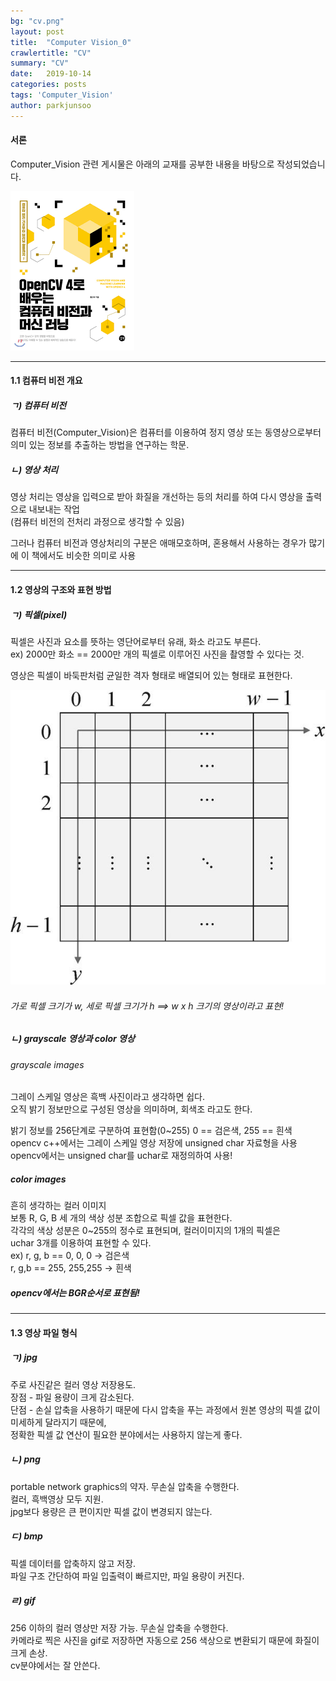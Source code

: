 ```yaml
---
bg: "cv.png"
layout: post
title:  "Computer Vision_0"
crawlertitle: "CV"
summary: "CV"
date:   2019-10-14
categories: posts
tags: 'Computer_Vision'
author: parkjunsoo
---
```


#### 서론

Computer_Vision 관련 게시물은 아래의 교재를 공부한 내용을 바탕으로 작성되었습니다.

![cv_book](https://github.com/junsoofeb/junsoofeb.github.io/raw/master/assets/images/cv_book.png)
***

#### 1.1 컴퓨터 비전 개요

##### ㄱ) 컴퓨터 비전
컴퓨터 비전(Computer_Vision)은 컴퓨터를 이용하여 정지 영상 또는 동영상으로부터 의미 있는 정보를 추출하는 방법을 연구하는 학문.  

##### ㄴ) 영상 처리
영상 처리는 영상을 입력으로 받아 화질을 개선하는 등의 처리를 하여 다시 영상을 출력으로 내보내는 작업  
(컴퓨터 비전의 전처리 과정으로 생각할 수 있음)  

그러나 컴퓨터 비전과 영상처리의 구분은 애매모호하며, 혼용해서 사용하는 경우가 많기에 이 책에서도 비슷한 의미로 사용

***
#### 1.2 영상의 구조와 표현 방법

##### ㄱ) 픽셀(pixel)
픽셀은 사진과 요소를 뜻하는 영단어로부터 유래, 화소 라고도 부른다.  
ex) 2000만 화소 == 2000만 개의 픽셀로 이루어진 사진을 촬영할 수 있다는 것.  

영상은 픽셀이 바둑판처럼 균일한 격자 형태로 배열되어 있는 형태로 표현한다.


![cv_0](https://github.com/junsoofeb/junsoofeb.github.io/raw/master/assets/images/cv_0.png)

###### 가로 픽셀 크기가 w, 세로 픽셀 크기가 h ==> w x h 크기의 영상이라고 표현!


##### ㄴ) grayscale 영상과 color 영상

###### grayscale images
그레이 스케일 영상은 흑백 사진이라고 생각하면 쉽다.  
오직 밝기 정보만으로 구성된 영상을 의미하며, 회색조 라고도 한다.

밝기 정보를 256단계로 구분하여 표현함(0~255)  0 == 검은색, 255 == 흰색  
opencv c++에서는 그레이 스케일 영상 저장에 unsigned char 자료형을 사용  
opencv에서는 unsigned char를 uchar로 재정의하여 사용!




##### color images
흔히 생각하는 컬러 이미지  
보통 R, G, B 세 개의 색상 성분 조합으로 픽셀 값을 표현한다.  
각각의 색상 성분은 0~255의 정수로 표현되며, 컬러이미지의 1개의 픽셀은  
uchar 3개를 이용하여 표현할 수 있다.  
ex) r, g, b == 0, 0, 0  -> 검은색   
    r, g,b == 255, 255,255 -> 흰색

##### opencv에서는 BGR순서로 표현됨!

***

#### 1.3 영상 파일 형식

##### ㄱ) jpg  
주로 사진같은 컬러 영상 저장용도.  
장점 - 파일 용량이 크게 감소된다.  
단점 - 손실 압축을 사용하기 때문에 다시 압축을 푸는 과정에서 원본 영상의 픽셀 값이 미세하게 달라지기 때문에,  
정확한 픽셀 값 연산이 필요한 분야에서는 사용하지 않는게 좋다.

##### ㄴ) png  
portable network graphics의 약자.  무손실 압축을 수행한다.  
컬러, 흑백영상 모두 지원.  
jpg보다 용량은 큰 편이지만 픽셀 값이 변경되지 않는다.

##### ㄷ) bmp
픽셀 데이터를 압축하지 않고 저장.  
파일 구조 간단하여 파일 입출력이 빠르지만, 파일 용량이 커진다.   

##### ㄹ) gif
256 이하의 컬러 영상만 저장 가능. 무손실 압축을 수행한다.  
카메라로 찍은 사진을 gif로 저장하면 자동으로 256 색상으로 변환되기 때문에 화질이 크게 손상.  
cv분야에서는 잘 안쓴다.
